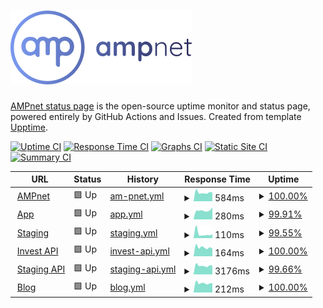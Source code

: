 # [![AMPnet](./assets/ampnet.png)](https://ampnet.io)

[AMPnet status page](https://status.ampnet.io) is the open-source uptime monitor and status page, powered entirely by GitHub Actions and Issues.
Created from template [Upptime](https://github.com/upptime/upptime).

[![Uptime CI](https://github.com/AMPnet/status/workflows/Uptime%20CI/badge.svg)](https://github.com/AMPnet/status/actions?query=workflow%3A%22Uptime+CI%22)
[![Response Time CI](https://github.com/AMPnet/status/workflows/Response%20Time%20CI/badge.svg)](https://github.com/AMPnet/status/actions?query=workflow%3A%22Response+Time+CI%22)
[![Graphs CI](https://github.com/AMPnet/status/workflows/Graphs%20CI/badge.svg)](https://github.com/AMPnet/status/actions?query=workflow%3A%22Graphs+CI%22)
[![Static Site CI](https://github.com/AMPnet/status/workflows/Static%20Site%20CI/badge.svg)](https://github.com/AMPnet/status/actions?query=workflow%3A%22Static+Site+CI%22)
[![Summary CI](https://github.com/AMPnet/status/workflows/Summary%20CI/badge.svg)](https://github.com/AMPnet/status/actions?query=workflow%3A%22Summary+CI%22)

<!--start: status pages-->
<!-- This summary is generated by Upptime (https://github.com/upptime/upptime) -->
<!-- Do not edit this manually, your changes will be overwritten -->
<!-- prettier-ignore -->
| URL | Status | History | Response Time | Uptime |
| --- | ------ | ------- | ------------- | ------ |
| <img alt="" src="https://favicons.githubusercontent.com/ampnet.io" height="13"> [AMPnet](https://ampnet.io) | 🟩 Up | [am-pnet.yml](https://github.com/AMPnet/status/commits/HEAD/history/am-pnet.yml) | <details><summary><img alt="Response time graph" src="./graphs/am-pnet/response-time-week.png" height="20"> 584ms</summary><br><a href="https://status.ampnet.io/history/am-pnet"><img alt="Response time 398" src="https://img.shields.io/endpoint?url=https%3A%2F%2Fraw.githubusercontent.com%2FAMPnet%2Fstatus%2FHEAD%2Fapi%2Fam-pnet%2Fresponse-time.json"></a><br><a href="https://status.ampnet.io/history/am-pnet"><img alt="24-hour response time 530" src="https://img.shields.io/endpoint?url=https%3A%2F%2Fraw.githubusercontent.com%2FAMPnet%2Fstatus%2FHEAD%2Fapi%2Fam-pnet%2Fresponse-time-day.json"></a><br><a href="https://status.ampnet.io/history/am-pnet"><img alt="7-day response time 584" src="https://img.shields.io/endpoint?url=https%3A%2F%2Fraw.githubusercontent.com%2FAMPnet%2Fstatus%2FHEAD%2Fapi%2Fam-pnet%2Fresponse-time-week.json"></a><br><a href="https://status.ampnet.io/history/am-pnet"><img alt="30-day response time 638" src="https://img.shields.io/endpoint?url=https%3A%2F%2Fraw.githubusercontent.com%2FAMPnet%2Fstatus%2FHEAD%2Fapi%2Fam-pnet%2Fresponse-time-month.json"></a><br><a href="https://status.ampnet.io/history/am-pnet"><img alt="1-year response time 412" src="https://img.shields.io/endpoint?url=https%3A%2F%2Fraw.githubusercontent.com%2FAMPnet%2Fstatus%2FHEAD%2Fapi%2Fam-pnet%2Fresponse-time-year.json"></a></details> | <details><summary><a href="https://status.ampnet.io/history/am-pnet">100.00%</a></summary><a href="https://status.ampnet.io/history/am-pnet"><img alt="All-time uptime 99.52%" src="https://img.shields.io/endpoint?url=https%3A%2F%2Fraw.githubusercontent.com%2FAMPnet%2Fstatus%2FHEAD%2Fapi%2Fam-pnet%2Fuptime.json"></a><br><a href="https://status.ampnet.io/history/am-pnet"><img alt="24-hour uptime 100.00%" src="https://img.shields.io/endpoint?url=https%3A%2F%2Fraw.githubusercontent.com%2FAMPnet%2Fstatus%2FHEAD%2Fapi%2Fam-pnet%2Fuptime-day.json"></a><br><a href="https://status.ampnet.io/history/am-pnet"><img alt="7-day uptime 100.00%" src="https://img.shields.io/endpoint?url=https%3A%2F%2Fraw.githubusercontent.com%2FAMPnet%2Fstatus%2FHEAD%2Fapi%2Fam-pnet%2Fuptime-week.json"></a><br><a href="https://status.ampnet.io/history/am-pnet"><img alt="30-day uptime 100.00%" src="https://img.shields.io/endpoint?url=https%3A%2F%2Fraw.githubusercontent.com%2FAMPnet%2Fstatus%2FHEAD%2Fapi%2Fam-pnet%2Fuptime-month.json"></a><br><a href="https://status.ampnet.io/history/am-pnet"><img alt="1-year uptime 99.50%" src="https://img.shields.io/endpoint?url=https%3A%2F%2Fraw.githubusercontent.com%2FAMPnet%2Fstatus%2FHEAD%2Fapi%2Fam-pnet%2Fuptime-year.json"></a></details>
| <img alt="" src="https://favicons.githubusercontent.com/invest.ampnet.io" height="13"> [App](https://invest.ampnet.io) | 🟩 Up | [app.yml](https://github.com/AMPnet/status/commits/HEAD/history/app.yml) | <details><summary><img alt="Response time graph" src="./graphs/app/response-time-week.png" height="20"> 280ms</summary><br><a href="https://status.ampnet.io/history/app"><img alt="Response time 201" src="https://img.shields.io/endpoint?url=https%3A%2F%2Fraw.githubusercontent.com%2FAMPnet%2Fstatus%2FHEAD%2Fapi%2Fapp%2Fresponse-time.json"></a><br><a href="https://status.ampnet.io/history/app"><img alt="24-hour response time 598" src="https://img.shields.io/endpoint?url=https%3A%2F%2Fraw.githubusercontent.com%2FAMPnet%2Fstatus%2FHEAD%2Fapi%2Fapp%2Fresponse-time-day.json"></a><br><a href="https://status.ampnet.io/history/app"><img alt="7-day response time 280" src="https://img.shields.io/endpoint?url=https%3A%2F%2Fraw.githubusercontent.com%2FAMPnet%2Fstatus%2FHEAD%2Fapi%2Fapp%2Fresponse-time-week.json"></a><br><a href="https://status.ampnet.io/history/app"><img alt="30-day response time 148" src="https://img.shields.io/endpoint?url=https%3A%2F%2Fraw.githubusercontent.com%2FAMPnet%2Fstatus%2FHEAD%2Fapi%2Fapp%2Fresponse-time-month.json"></a><br><a href="https://status.ampnet.io/history/app"><img alt="1-year response time 197" src="https://img.shields.io/endpoint?url=https%3A%2F%2Fraw.githubusercontent.com%2FAMPnet%2Fstatus%2FHEAD%2Fapi%2Fapp%2Fresponse-time-year.json"></a></details> | <details><summary><a href="https://status.ampnet.io/history/app">99.91%</a></summary><a href="https://status.ampnet.io/history/app"><img alt="All-time uptime 99.35%" src="https://img.shields.io/endpoint?url=https%3A%2F%2Fraw.githubusercontent.com%2FAMPnet%2Fstatus%2FHEAD%2Fapi%2Fapp%2Fuptime.json"></a><br><a href="https://status.ampnet.io/history/app"><img alt="24-hour uptime 99.38%" src="https://img.shields.io/endpoint?url=https%3A%2F%2Fraw.githubusercontent.com%2FAMPnet%2Fstatus%2FHEAD%2Fapi%2Fapp%2Fuptime-day.json"></a><br><a href="https://status.ampnet.io/history/app"><img alt="7-day uptime 99.91%" src="https://img.shields.io/endpoint?url=https%3A%2F%2Fraw.githubusercontent.com%2FAMPnet%2Fstatus%2FHEAD%2Fapi%2Fapp%2Fuptime-week.json"></a><br><a href="https://status.ampnet.io/history/app"><img alt="30-day uptime 99.98%" src="https://img.shields.io/endpoint?url=https%3A%2F%2Fraw.githubusercontent.com%2FAMPnet%2Fstatus%2FHEAD%2Fapi%2Fapp%2Fuptime-month.json"></a><br><a href="https://status.ampnet.io/history/app"><img alt="1-year uptime 99.32%" src="https://img.shields.io/endpoint?url=https%3A%2F%2Fraw.githubusercontent.com%2FAMPnet%2Fstatus%2FHEAD%2Fapi%2Fapp%2Fuptime-year.json"></a></details>
| <img alt="" src="https://favicons.githubusercontent.com/staging.ampnet.io" height="13"> [Staging](https://staging.ampnet.io) | 🟩 Up | [staging.yml](https://github.com/AMPnet/status/commits/HEAD/history/staging.yml) | <details><summary><img alt="Response time graph" src="./graphs/staging/response-time-week.png" height="20"> 110ms</summary><br><a href="https://status.ampnet.io/history/staging"><img alt="Response time 225" src="https://img.shields.io/endpoint?url=https%3A%2F%2Fraw.githubusercontent.com%2FAMPnet%2Fstatus%2FHEAD%2Fapi%2Fstaging%2Fresponse-time.json"></a><br><a href="https://status.ampnet.io/history/staging"><img alt="24-hour response time 83" src="https://img.shields.io/endpoint?url=https%3A%2F%2Fraw.githubusercontent.com%2FAMPnet%2Fstatus%2FHEAD%2Fapi%2Fstaging%2Fresponse-time-day.json"></a><br><a href="https://status.ampnet.io/history/staging"><img alt="7-day response time 110" src="https://img.shields.io/endpoint?url=https%3A%2F%2Fraw.githubusercontent.com%2FAMPnet%2Fstatus%2FHEAD%2Fapi%2Fstaging%2Fresponse-time-week.json"></a><br><a href="https://status.ampnet.io/history/staging"><img alt="30-day response time 139" src="https://img.shields.io/endpoint?url=https%3A%2F%2Fraw.githubusercontent.com%2FAMPnet%2Fstatus%2FHEAD%2Fapi%2Fstaging%2Fresponse-time-month.json"></a><br><a href="https://status.ampnet.io/history/staging"><img alt="1-year response time 225" src="https://img.shields.io/endpoint?url=https%3A%2F%2Fraw.githubusercontent.com%2FAMPnet%2Fstatus%2FHEAD%2Fapi%2Fstaging%2Fresponse-time-year.json"></a></details> | <details><summary><a href="https://status.ampnet.io/history/staging">99.55%</a></summary><a href="https://status.ampnet.io/history/staging"><img alt="All-time uptime 99.91%" src="https://img.shields.io/endpoint?url=https%3A%2F%2Fraw.githubusercontent.com%2FAMPnet%2Fstatus%2FHEAD%2Fapi%2Fstaging%2Fuptime.json"></a><br><a href="https://status.ampnet.io/history/staging"><img alt="24-hour uptime 100.00%" src="https://img.shields.io/endpoint?url=https%3A%2F%2Fraw.githubusercontent.com%2FAMPnet%2Fstatus%2FHEAD%2Fapi%2Fstaging%2Fuptime-day.json"></a><br><a href="https://status.ampnet.io/history/staging"><img alt="7-day uptime 99.55%" src="https://img.shields.io/endpoint?url=https%3A%2F%2Fraw.githubusercontent.com%2FAMPnet%2Fstatus%2FHEAD%2Fapi%2Fstaging%2Fuptime-week.json"></a><br><a href="https://status.ampnet.io/history/staging"><img alt="30-day uptime 99.90%" src="https://img.shields.io/endpoint?url=https%3A%2F%2Fraw.githubusercontent.com%2FAMPnet%2Fstatus%2FHEAD%2Fapi%2Fstaging%2Fuptime-month.json"></a><br><a href="https://status.ampnet.io/history/staging"><img alt="1-year uptime 99.91%" src="https://img.shields.io/endpoint?url=https%3A%2F%2Fraw.githubusercontent.com%2FAMPnet%2Fstatus%2FHEAD%2Fapi%2Fstaging%2Fuptime-year.json"></a></details>
| <img alt="" src="https://favicons.githubusercontent.com/invest-api.ampnet.io" height="13"> [Invest API](https://invest-api.ampnet.io/monitoring/prometheus/targets) | 🟩 Up | [invest-api.yml](https://github.com/AMPnet/status/commits/HEAD/history/invest-api.yml) | <details><summary><img alt="Response time graph" src="./graphs/invest-api/response-time-week.png" height="20"> 164ms</summary><br><a href="https://status.ampnet.io/history/invest-api"><img alt="Response time 379" src="https://img.shields.io/endpoint?url=https%3A%2F%2Fraw.githubusercontent.com%2FAMPnet%2Fstatus%2FHEAD%2Fapi%2Finvest-api%2Fresponse-time.json"></a><br><a href="https://status.ampnet.io/history/invest-api"><img alt="24-hour response time 148" src="https://img.shields.io/endpoint?url=https%3A%2F%2Fraw.githubusercontent.com%2FAMPnet%2Fstatus%2FHEAD%2Fapi%2Finvest-api%2Fresponse-time-day.json"></a><br><a href="https://status.ampnet.io/history/invest-api"><img alt="7-day response time 164" src="https://img.shields.io/endpoint?url=https%3A%2F%2Fraw.githubusercontent.com%2FAMPnet%2Fstatus%2FHEAD%2Fapi%2Finvest-api%2Fresponse-time-week.json"></a><br><a href="https://status.ampnet.io/history/invest-api"><img alt="30-day response time 210" src="https://img.shields.io/endpoint?url=https%3A%2F%2Fraw.githubusercontent.com%2FAMPnet%2Fstatus%2FHEAD%2Fapi%2Finvest-api%2Fresponse-time-month.json"></a><br><a href="https://status.ampnet.io/history/invest-api"><img alt="1-year response time 379" src="https://img.shields.io/endpoint?url=https%3A%2F%2Fraw.githubusercontent.com%2FAMPnet%2Fstatus%2FHEAD%2Fapi%2Finvest-api%2Fresponse-time-year.json"></a></details> | <details><summary><a href="https://status.ampnet.io/history/invest-api">100.00%</a></summary><a href="https://status.ampnet.io/history/invest-api"><img alt="All-time uptime 99.77%" src="https://img.shields.io/endpoint?url=https%3A%2F%2Fraw.githubusercontent.com%2FAMPnet%2Fstatus%2FHEAD%2Fapi%2Finvest-api%2Fuptime.json"></a><br><a href="https://status.ampnet.io/history/invest-api"><img alt="24-hour uptime 100.00%" src="https://img.shields.io/endpoint?url=https%3A%2F%2Fraw.githubusercontent.com%2FAMPnet%2Fstatus%2FHEAD%2Fapi%2Finvest-api%2Fuptime-day.json"></a><br><a href="https://status.ampnet.io/history/invest-api"><img alt="7-day uptime 100.00%" src="https://img.shields.io/endpoint?url=https%3A%2F%2Fraw.githubusercontent.com%2FAMPnet%2Fstatus%2FHEAD%2Fapi%2Finvest-api%2Fuptime-week.json"></a><br><a href="https://status.ampnet.io/history/invest-api"><img alt="30-day uptime 100.00%" src="https://img.shields.io/endpoint?url=https%3A%2F%2Fraw.githubusercontent.com%2FAMPnet%2Fstatus%2FHEAD%2Fapi%2Finvest-api%2Fuptime-month.json"></a><br><a href="https://status.ampnet.io/history/invest-api"><img alt="1-year uptime 99.77%" src="https://img.shields.io/endpoint?url=https%3A%2F%2Fraw.githubusercontent.com%2FAMPnet%2Fstatus%2FHEAD%2Fapi%2Finvest-api%2Fuptime-year.json"></a></details>
| <img alt="" src="https://favicons.githubusercontent.com/eth-staging.ampnet.io" height="13"> [Staging API](https://eth-staging.ampnet.io/monitoring/prometheus/targets) | 🟩 Up | [staging-api.yml](https://github.com/AMPnet/status/commits/HEAD/history/staging-api.yml) | <details><summary><img alt="Response time graph" src="./graphs/staging-api/response-time-week.png" height="20"> 3176ms</summary><br><a href="https://status.ampnet.io/history/staging-api"><img alt="Response time 401" src="https://img.shields.io/endpoint?url=https%3A%2F%2Fraw.githubusercontent.com%2FAMPnet%2Fstatus%2FHEAD%2Fapi%2Fstaging-api%2Fresponse-time.json"></a><br><a href="https://status.ampnet.io/history/staging-api"><img alt="24-hour response time 150" src="https://img.shields.io/endpoint?url=https%3A%2F%2Fraw.githubusercontent.com%2FAMPnet%2Fstatus%2FHEAD%2Fapi%2Fstaging-api%2Fresponse-time-day.json"></a><br><a href="https://status.ampnet.io/history/staging-api"><img alt="7-day response time 3176" src="https://img.shields.io/endpoint?url=https%3A%2F%2Fraw.githubusercontent.com%2FAMPnet%2Fstatus%2FHEAD%2Fapi%2Fstaging-api%2Fresponse-time-week.json"></a><br><a href="https://status.ampnet.io/history/staging-api"><img alt="30-day response time 1025" src="https://img.shields.io/endpoint?url=https%3A%2F%2Fraw.githubusercontent.com%2FAMPnet%2Fstatus%2FHEAD%2Fapi%2Fstaging-api%2Fresponse-time-month.json"></a><br><a href="https://status.ampnet.io/history/staging-api"><img alt="1-year response time 401" src="https://img.shields.io/endpoint?url=https%3A%2F%2Fraw.githubusercontent.com%2FAMPnet%2Fstatus%2FHEAD%2Fapi%2Fstaging-api%2Fresponse-time-year.json"></a></details> | <details><summary><a href="https://status.ampnet.io/history/staging-api">99.66%</a></summary><a href="https://status.ampnet.io/history/staging-api"><img alt="All-time uptime 99.99%" src="https://img.shields.io/endpoint?url=https%3A%2F%2Fraw.githubusercontent.com%2FAMPnet%2Fstatus%2FHEAD%2Fapi%2Fstaging-api%2Fuptime.json"></a><br><a href="https://status.ampnet.io/history/staging-api"><img alt="24-hour uptime 100.00%" src="https://img.shields.io/endpoint?url=https%3A%2F%2Fraw.githubusercontent.com%2FAMPnet%2Fstatus%2FHEAD%2Fapi%2Fstaging-api%2Fuptime-day.json"></a><br><a href="https://status.ampnet.io/history/staging-api"><img alt="7-day uptime 99.66%" src="https://img.shields.io/endpoint?url=https%3A%2F%2Fraw.githubusercontent.com%2FAMPnet%2Fstatus%2FHEAD%2Fapi%2Fstaging-api%2Fuptime-week.json"></a><br><a href="https://status.ampnet.io/history/staging-api"><img alt="30-day uptime 99.92%" src="https://img.shields.io/endpoint?url=https%3A%2F%2Fraw.githubusercontent.com%2FAMPnet%2Fstatus%2FHEAD%2Fapi%2Fstaging-api%2Fuptime-month.json"></a><br><a href="https://status.ampnet.io/history/staging-api"><img alt="1-year uptime 99.99%" src="https://img.shields.io/endpoint?url=https%3A%2F%2Fraw.githubusercontent.com%2FAMPnet%2Fstatus%2FHEAD%2Fapi%2Fstaging-api%2Fuptime-year.json"></a></details>
| <img alt="" src="https://favicons.githubusercontent.com/blog.ampnet.io" height="13"> [Blog](https://blog.ampnet.io) | 🟩 Up | [blog.yml](https://github.com/AMPnet/status/commits/HEAD/history/blog.yml) | <details><summary><img alt="Response time graph" src="./graphs/blog/response-time-week.png" height="20"> 212ms</summary><br><a href="https://status.ampnet.io/history/blog"><img alt="Response time 343" src="https://img.shields.io/endpoint?url=https%3A%2F%2Fraw.githubusercontent.com%2FAMPnet%2Fstatus%2FHEAD%2Fapi%2Fblog%2Fresponse-time.json"></a><br><a href="https://status.ampnet.io/history/blog"><img alt="24-hour response time 210" src="https://img.shields.io/endpoint?url=https%3A%2F%2Fraw.githubusercontent.com%2FAMPnet%2Fstatus%2FHEAD%2Fapi%2Fblog%2Fresponse-time-day.json"></a><br><a href="https://status.ampnet.io/history/blog"><img alt="7-day response time 212" src="https://img.shields.io/endpoint?url=https%3A%2F%2Fraw.githubusercontent.com%2FAMPnet%2Fstatus%2FHEAD%2Fapi%2Fblog%2Fresponse-time-week.json"></a><br><a href="https://status.ampnet.io/history/blog"><img alt="30-day response time 282" src="https://img.shields.io/endpoint?url=https%3A%2F%2Fraw.githubusercontent.com%2FAMPnet%2Fstatus%2FHEAD%2Fapi%2Fblog%2Fresponse-time-month.json"></a><br><a href="https://status.ampnet.io/history/blog"><img alt="1-year response time 337" src="https://img.shields.io/endpoint?url=https%3A%2F%2Fraw.githubusercontent.com%2FAMPnet%2Fstatus%2FHEAD%2Fapi%2Fblog%2Fresponse-time-year.json"></a></details> | <details><summary><a href="https://status.ampnet.io/history/blog">100.00%</a></summary><a href="https://status.ampnet.io/history/blog"><img alt="All-time uptime 99.96%" src="https://img.shields.io/endpoint?url=https%3A%2F%2Fraw.githubusercontent.com%2FAMPnet%2Fstatus%2FHEAD%2Fapi%2Fblog%2Fuptime.json"></a><br><a href="https://status.ampnet.io/history/blog"><img alt="24-hour uptime 100.00%" src="https://img.shields.io/endpoint?url=https%3A%2F%2Fraw.githubusercontent.com%2FAMPnet%2Fstatus%2FHEAD%2Fapi%2Fblog%2Fuptime-day.json"></a><br><a href="https://status.ampnet.io/history/blog"><img alt="7-day uptime 100.00%" src="https://img.shields.io/endpoint?url=https%3A%2F%2Fraw.githubusercontent.com%2FAMPnet%2Fstatus%2FHEAD%2Fapi%2Fblog%2Fuptime-week.json"></a><br><a href="https://status.ampnet.io/history/blog"><img alt="30-day uptime 100.00%" src="https://img.shields.io/endpoint?url=https%3A%2F%2Fraw.githubusercontent.com%2FAMPnet%2Fstatus%2FHEAD%2Fapi%2Fblog%2Fuptime-month.json"></a><br><a href="https://status.ampnet.io/history/blog"><img alt="1-year uptime 99.96%" src="https://img.shields.io/endpoint?url=https%3A%2F%2Fraw.githubusercontent.com%2FAMPnet%2Fstatus%2FHEAD%2Fapi%2Fblog%2Fuptime-year.json"></a></details>

<!--end: status pages-->
